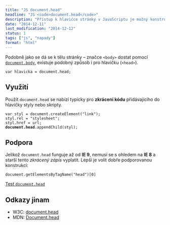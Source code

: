 ```yaml
---
title: "JS document.head"
headline: "JS <code>document.head</code>"
description: "Přístup k hlavičce stránky v JavaScriptu je možný konstrukcí <code>document.head</code>."
date: "2014-12-11"
last_modification: "2014-12-12"
status: 1
tags: ["js", "napady"]
format: "html"
---
```


<p>Podobně jako se dá se k tělu stránky – značce <code>&lt;body></code> dostat pomocí <a href="/documentelement-body"><code>document.body</code></a>, existuje podobný způsob i pro hlavičku (<code>&lt;head></code>).</p>

<pre><code>var hlavicka = document.head;</code></pre>




<h2 id="vyuziti">Využití</h2>

<p>Použít <code>document.head</code> se nabízí typicky pro <b>zkrácení kódu</b> přidávajícího do hlavičky styly nebo skripty.</p>

<pre><code>var styl = document.createElement("link");
styl.rel = "stylesheet";
styl.href = url;
<b>document.head</b>.appendChild(styl);</code></pre>





<h2 id="podpora">Podpora</h2>

<p>Jelikož <code>document.head</code> funguje až od <b>IE 9</b>, nemusí se s ohledem na <b>IE 8</b> a starší tento <i>zkrácený zápis</i> vyplatit. Lepší je volit dobře podporovanou konstrukci:</p>

<pre><code>document.getElementsByTagName("head")[0]</code></pre>

<p><a href="http://kod.djpw.cz/jnib">Test <code>document.head</code></a></p>




<h2 id="odkazy">Odkazy jinam</h2>

<ul>
  <li>W3C: <a href="https://html.spec.whatwg.org/multipage/dom.html#dom-document-head">document.head</a></li>
  
  <li>MDN: <a href="https://developer.mozilla.org/en-US/docs/Web/API/document.head">Document.head</a></li>
</ul>